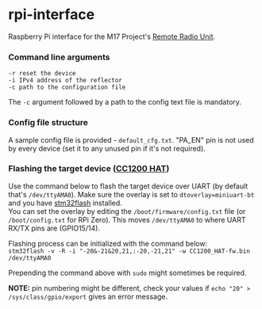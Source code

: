 # rpi-interface
Raspberry Pi interface for the M17 Project's [Remote Radio Unit](https://github.com/M17-Project/rru-rf-hw).

### Command line arguments
```
-r reset the device
-i IPv4 address of the reflector
-c path to the configuration file
```
The `-c` argument followed by a path to the config text file is mandatory.

### Config file structure
A sample config file is provided - `default_cfg.txt`.
"PA_EN" pin is not used by every device (set it to any unused pin if it's not required).

### Flashing the target device ([CC1200 HAT](https://github.com/M17-Project/CC1200_HAT-hw))
Use the command below to flash the target device over UART (by default that's `/dev/ttyAMA0`).
Make sure the overlay is set to `dtoverlay=miniuart-bt` and you have [stm32flash](https://sourceforge.net/p/stm32flash/wiki/Home/) installed.<br>
You can set the overlay by editing the `/boot/firmware/config.txt` file (or `/boot/config.txt` for RPi Zero). This moves `/dev/ttyAMA0` to where UART RX/TX pins are (GPIO15/14).

Flashing process can be initialized with the command below:<br>
```stm32flash -v -R -i "-20&-21&20,21,:-20,-21,21" -w CC1200_HAT-fw.bin /dev/ttyAMA0```

Prepending the command above with `sudo` might sometimes be required.

**NOTE:** pin numbering might be different, check your values if `echo "20" > /sys/class/gpio/export` gives an error message.
